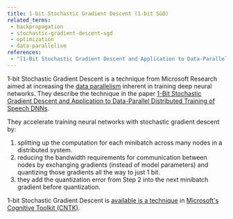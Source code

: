 ```yaml
---
title: 1-bit Stochastic Gradient Descent (1-bit SGD)
related_terms:
 - backpropagation
 - stochastic-gradient-descent-sgd
 - optimization
 - data-parallelism
references:
 - "[1-Bit Stochastic Gradient Descent and Application to Data-Parallel Distributed Training of Speech DNNs](https://www.microsoft.com/en-us/research/publication/1-bit-stochastic-gradient-descent-and-application-to-data-parallel-distributed-training-of-speech-dnns/)"
---
```

1-bit Stochastic Gradient Descent is a technique from Microsoft Research aimed at
increasing the [data parallelism][1] inherent in training deep neural networks.
They describe the technique in the paper
[1-Bit Stochastic Gradient Descent and Application to Data-Parallel Distributed Training of Speech DNNs][2].

They accelerate training neural networks with stochastic gradient descent by:

1. splitting up the computation for each minibatch across many nodes in a distributed system.
2. reducing the bandwidth requirements for communication between nodes by exchanging gradients
(instead of model parameters) and quantizing those gradients all the way to just 1 bit.
3. they add the quantization error from Step 2 into the next minibatch gradient before quantization.

1-bit Stochastic Gradient Descent is [available is a technique][3] in [Microsoft's Cognitive Toolkit (CNTK)][4].

[1]: /terms/data-parallelism/
[2]: https://www.microsoft.com/en-us/research/publication/1-bit-stochastic-gradient-descent-and-application-to-data-parallel-distributed-training-of-speech-dnns/
[3]: https://docs.microsoft.com/en-us/cognitive-toolkit/reasons-to-switch-from-tensorflow-to-cntk
[4]: https://github.com/Microsoft/CNTK